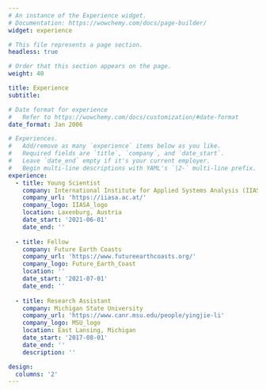 ```yaml
---
# An instance of the Experience widget.
# Documentation: https://wowchemy.com/docs/page-builder/
widget: experience

# This file represents a page section.
headless: true

# Order that this section appears on the page.
weight: 40

title: Experience
subtitle:

# Date format for experience
#   Refer to https://wowchemy.com/docs/customization/#date-format
date_format: Jan 2006

# Experiences.
#   Add/remove as many `experience` items below as you like.
#   Required fields are `title`, `company`, and `date_start`.
#   Leave `date_end` empty if it's your current employer.
#   Begin multi-line descriptions with YAML's `|2-` multi-line prefix.
experience:
  - title: Young Scientist
    company: International Institute for Applied Systems Analysis (IIASA)
    company_url: 'https://iiasa.ac.at/'
    company_logo: IIASA_logo
    location: Laxenburg, Austria
    date_start: '2021-06-01'
    date_end: ''
        
  - title: Fellow
    company: Future Earth Coasts
    company_url: 'https://www.futureearthcoasts.org/'
    company_logo: Future_Earth_Coast
    location: ''
    date_start: '2021-07-01'
    date_end: ''
    
  - title: Research Assistant
    company: Michigan State University
    company_url: 'https://www.canr.msu.edu/people/yingjie-li'
    company_logo: MSU_logo
    location: East Lansing, Michigan
    date_start: '2017-08-01'
    date_end: ''
    description: ''

design:
  columns: '2'
---
```

